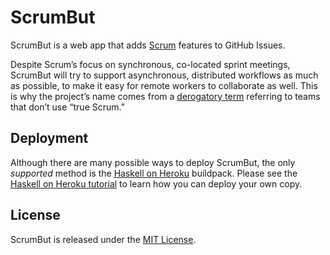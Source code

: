 # ScrumBut

ScrumBut is a web app that adds [Scrum](https://www.scrum.org/resources/what-is-scrum/) features to GitHub Issues.

Despite Scrum’s focus on synchronous, co-located sprint meetings, ScrumBut will try to support asynchronous, distributed workflows as much as possible, to make it easy for remote workers to collaborate as well. This is why the project’s name comes from a [derogatory term](https://www.scrum.org/ScrumBut) referring to teams that don’t use “true Scrum.”

## Deployment

Although there are many possible ways to deploy ScrumBut, the only _supported_ method is the [Haskell on Heroku](https://haskellonheroku.com) buildpack. Please see the [Haskell on Heroku tutorial](https://haskellonheroku.com/tutorial/) to learn how you can deploy your own copy.

## License

ScrumBut is released under the [MIT License](LICENSE.md).
